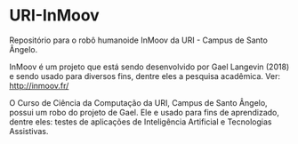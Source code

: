 # URI-InMoov
Repositório para o robô humanoide InMoov da URI - Campus de Santo Ângelo.

InMoov é um projeto que está sendo desenvolvido por Gael Langevin (2018) e sendo usado para diversos fins, dentre eles a pesquisa acadêmica. Ver: http://inmoov.fr/

O Curso de Ciência da Computação da URI, Campus de Santo Ângelo, possui um robo do projeto de Gael. Ele e usado para fins de aprendizado, dentre eles: testes de aplicações de Inteligência Artificial e Tecnologias Assistivas.
